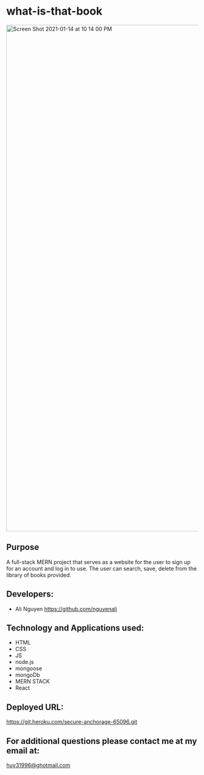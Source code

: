 # what-is-that-book

<img width="1329" alt="Screen Shot 2021-01-14 at 10 14 00 PM" src="https://user-images.githubusercontent.com/67357469/104688594-e2425780-56b5-11eb-93a3-e40f951d27ea.png">


## Purpose 

A full-stack MERN project that serves as a website for the user to sign up for an account and log in to use. The user can search,
save, delete from the library of books provided.


## Developers:
* Ali Nguyen    https://github.com/nguyenali



## Technology and Applications used:
* HTML
* CSS
* JS
* node.js
* mongoose
* mongoDb
* MERN STACK
* React


## Deployed URL:

https://git.heroku.com/secure-anchorage-65096.git

## For additional questions please contact me at my email at:

huy31996@ghotmail.com

